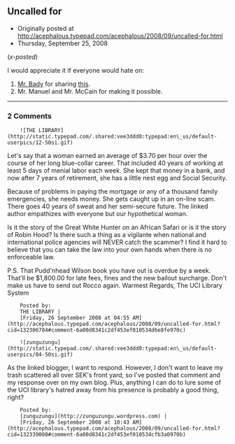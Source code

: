 ## Uncalled for

 * Originally posted at http://acephalous.typepad.com/acephalous/2008/09/uncalled-for.html
 * Thursday, September 25, 2008



(_x-posted_)


			

I would appreciate it if everyone would hate on:

1.  [Mr. Bady](http://zunguzungu.wordpress.com/) for sharing [this](http://slacktivist.typepad.com/slacktivist/2008/09/manuel-mets-sus.html).
2.  Mr. Manuel and Mr. McCain for making it possible.

		

		

* * *

### 2 Comments 

		

                
[]()

	

		![THE LIBRARY](http://static.typepad.com/.shared:vee3ddd0:typepad:en\_us/default-userpics/12-50si.gif)
	

	

		

Let's say that a woman earned an average of $3.70 per hour over the course of her long blue-collar career. That included 40 years of working at least 5 days of menial labor each week. She kept that money in a bank, and now after 7 years of retirement, she has a little nest egg and Social Security. 

Because of problems in paying the mortgage or any of a thousand family emergencies, she needs money. She gets caught up in an on-line scam. There goes 40 years of sweat and her semi-secure future. The linked author empathizes with everyone but our hypothetical woman. 

Is it the story of the Great White Hunter on an African Safari or is it the story of Robin Hood? Is there such a thing as a vigilante when national and international police agencies will NEVER catch the scammer? I find it hard to believe that you can take the law into your own hands when there is no enforceable law.  

P.S. That Pudd'nhead Wilson book you have out is overdue by a week. That'll be $1,800.00 for late fees, fines and the new bailout surcharge. Don't make us have to send out Rocco again. Warmest Regards, The UCI Library System   


	

		Posted by:
		THE LIBRARY |
		[Friday, 26 September 2008 at 04:55 AM](http://acephalous.typepad.com/acephalous/2008/09/uncalled-for.html?cid=132306704#comment-6a00d8341c2df453ef010534d6e8fe970c)

[]()

	

		![zunguzungu](http://static.typepad.com/.shared:vee3ddd0:typepad:en\_us/default-userpics/04-50si.gif)
	

	

		

As the linked blogger, I want to respond. However, I don't want to leave my trash scattered all over SEK's front yard, so I've posted that comment and my response over on my own blog. Plus, anything I can do to lure some of the UCI library's hatred away from his presence is probably a good thing, right?

	

		Posted by:
		[zunguzungu](http://zunguzungu.wordpress.com) |
		[Friday, 26 September 2008 at 10:43 AM](http://acephalous.typepad.com/acephalous/2008/09/uncalled-for.html?cid=132339008#comment-6a00d8341c2df453ef010534cfb3a0970b)

		

        
